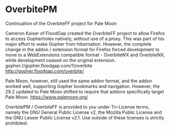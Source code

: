 # OverbitePM
Continuation of the OverbiteFF project for Pale Moon

Cameron Kaiser of FloodGap created the OverbiteFF project to allow Firefox to access Gopherholes natively, without use of a proxy.  This was part of his major effort to wake Gopher from hibernation.  However, the complete change in the addon / extension format for Firefox forced development to move to a WebExtensions compatible format - OverbiteWX and OverbiteNX, while development ceased on the original extension.
gopher://gopher.floodgap.com/1/overbite
http://gopher.floodgap.com/overbite/

Pale Moon, however, still used the same addon format, and the addon worked well, supporting Gopher bookmarks and navigation.  However, the 29.2 updated to Pale Moon shifted to require that addons specifically target Pale Moon.
https://www.palemoon.org/

OverbitePM / OverbiteFF is provided to you under Tri-License terms, namely the GNU General Public License v2, the Mozilla Public License and the GNU Lesser Public License v2.1. Use outside of these licenses is strictly prohibited.
